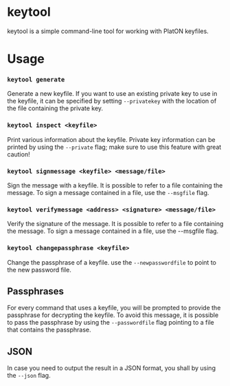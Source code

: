 keytool
======

keytool is a simple command-line tool for working with PlatON keyfiles.


# Usage

### `keytool generate`

Generate a new keyfile.
If you want to use an existing private key to use in the keyfile, it can be 
specified by setting `--privatekey` with the location of the file containing the 
private key.


### `keytool inspect <keyfile>`

Print various information about the keyfile.
Private key information can be printed by using the `--private` flag;
make sure to use this feature with great caution!


### `keytool signmessage <keyfile> <message/file>`

Sign the message with a keyfile.
It is possible to refer to a file containing the message.
To sign a message contained in a file, use the `--msgfile` flag.


### `keytool verifymessage <address> <signature> <message/file>`

Verify the signature of the message.
It is possible to refer to a file containing the message.
To sign a message contained in a file, use the --msgfile flag.


### `keytool changepassphrase <keyfile>`

Change the passphrase of a keyfile.
use the `--newpasswordfile` to point to the new password file.


## Passphrases

For every command that uses a keyfile, you will be prompted to provide the 
passphrase for decrypting the keyfile.  To avoid this message, it is possible
to pass the passphrase by using the `--passwordfile` flag pointing to a file that
contains the passphrase.

## JSON

In case you need to output the result in a JSON format, you shall by using the `--json` flag.
